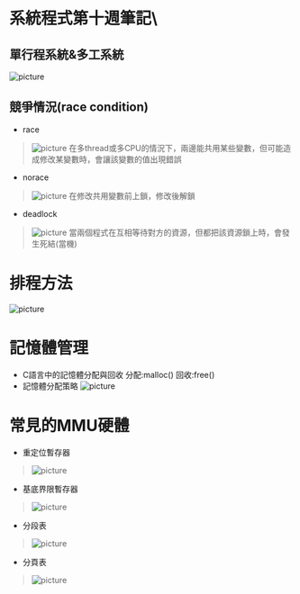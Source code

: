# 系統程式第十週筆記\
## 單行程系統&多工系統
![picture](https://github.com/ZKX-0326/sp109b/blob/main/note/picture/10-14-638.jpg)

## 競爭情況(race condition)
* race
> ![picture](https://github.com/ZKX-0326/sp109b/blob/main/note/picture/%E8%9E%A2%E5%B9%95%E6%93%B7%E5%8F%96%E7%95%AB%E9%9D%A2%202021-06-03%20215608.png)
> 在多thread或多CPU的情況下，兩邊能共用某些變數，但可能造成修改某變數時，會讓該變數的值出現錯誤
* norace
> ![picture](https://github.com/ZKX-0326/sp109b/blob/main/note/picture/%E8%9E%A2%E5%B9%95%E6%93%B7%E5%8F%96%E7%95%AB%E9%9D%A2%202021-06-03%20215753.png)
> 在修改共用變數前上鎖，修改後解鎖
* deadlock
> ![picture](https://github.com/ZKX-0326/sp109b/blob/main/note/picture/%E8%9E%A2%E5%B9%95%E6%93%B7%E5%8F%96%E7%95%AB%E9%9D%A2%202021-06-03%20220407.png)
> 當兩個程式在互相等待對方的資源，但都把該資源鎖上時，會發生死結(當機)

# 排程方法
![picture](https://github.com/ZKX-0326/sp109b/blob/main/note/picture/10-23-638.jpg)

# 記憶體管理
* C語言中的記憶體分配與回收
分配:malloc()
回收:free()
* 記憶體分配策略
![picture](https://github.com/ZKX-0326/sp109b/blob/main/note/picture/10-35-638.jpg)

# 常見的MMU硬體
* 重定位暫存器
> ![picture](https://github.com/ZKX-0326/sp109b/blob/main/note/picture/10-40-638.jpg)
* 基底界限暫存器
> ![picture](https://github.com/ZKX-0326/sp109b/blob/main/note/picture/10-41-638.jpg)
* 分段表
> ![picture](https://github.com/ZKX-0326/sp109b/blob/main/note/picture/10-42-638.jpg)
* 分頁表
> ![picture](https://github.com/ZKX-0326/sp109b/blob/main/note/picture/10-43-638.jpg)
